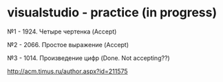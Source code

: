 # visualstudio - practice (in progress)
№1 - 1924. Четыре чертенка (Accept)


№2 - 2066. Простое выражение (Accept)


№3 - 1014. Произведение цифр (Done. Not accepting??)

http://acm.timus.ru/author.aspx?id=211575